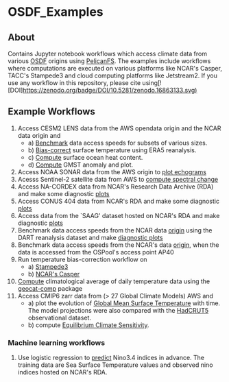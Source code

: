 # OSDF_Examples

## About
Contains Jupyter notebook workflows which access climate data from various [OSDF](https://osg-htc.org/services/osdf.html) origins using [PelicanFS](https://github.com/PelicanPlatform/pelicanfs). The examples include workflows where computations are executed on various platforms like NCAR's Casper, TACC's Stampede3 and cloud computing platforms like Jetstream2. If you use any workflow in this repository, please cite using[![DOI][https://zenodo.org/badge/DOI/10.5281/zenodo.16863133.svg)](https://zenodo.org/badge/DOI/10.5281/zenodo.16863133.svg)



## Example Workflows
1) Access CESM2 LENS data from the AWS opendata origin and the NCAR data origin and
   - a) [Benchmark](notebooks/ndc_workflows/aws_benchmark.ipynb) data access speeds for subsets of various sizes.
   - b) [Bias-correct](notebooks/cesm_bias.ipynb) surface temperature using ERA5 reanalysis. 
   - c) [Compute](notebooks/cesm_oceanheat.ipynb) surface ocean heat content.
   - d) [Compute](notebooks/cesm_gmst_ncar.ipynb) GMST anomaly and plot.
2) Access NOAA SONAR data from the AWS origin to [plot echograms](notebooks/ndc_workflows/sonar_ai.ipynb)
3) Acesss Sentinel-2 satellite data from AWS to [compute spectral change](notebooks/ndc_workflows/pycogss_spectral_change.ipynb)
4) Access NA-CORDEX data from NCAR's Research Data Archive (RDA) and make some diagnostic [plots](notebooks/na_cordex.ipynb)
5) Access CONUS 404 data from NCAR's RDA and make some diagnostic [plots](notebooks/conus404.ipynb)
6) Access data from the `SAAG' dataset hosted on NCAR's RDA and make diagnostic [plots](notebooks/saag.ipynb)
7) Benchmark data access speeds from the NCAR data [origin](notebooks/ndc_workflows/ncar_benchmark.ipynb) using the DART reanalysis dataset and make [diagnostic plots](notebooks/dart-cam6.ipynb)
8) Benchmark data access speeds from the NCAR's data [origin](notebooks/ndc_workflows/ncar_benchmark_ap40.ipynb), when the data is accessed from the OSPool's access point AP40
9) Run temperature bias-correction workflow on
   - a) [Stampede3](notebooks/cesm_osdf_stampede3.ipynb)
   - b) [NCAR's Casper](notebooks/cesm_posix_bias.ipynb)
10) [Compute](notebooks/geocat_climatology.ipynb) climatological average of daily temperature data using the [geocat-comp](https://geocat-comp.readthedocs.io/en/stable/examples/climatology_average.html) package
11) Access CMIP6 zarr data from (> 27 Global Climate Models) AWS and
    - a) plot the evolution of [Global Mean Surface Temperature](notebooks/cmip6_aws_zarr.ipynb) with time. The model projections were also compared with the [HadCRUT5](https://www.metoffice.gov.uk/hadobs/hadcrut5/) observational dataset.
    - b) compute [Equilibrium Climate Sensitivity](notebooks/cmip6_ecs.ipynb).

### Machine learning workflows
1) Use logistic regression to [predict](notebooks/ml_workflows/nino3.4_index.ipynb) Nino3.4 indices in advance. The training data are Sea Surface Temperature values and observed nino indices hosted on NCAR's RDA.
 

